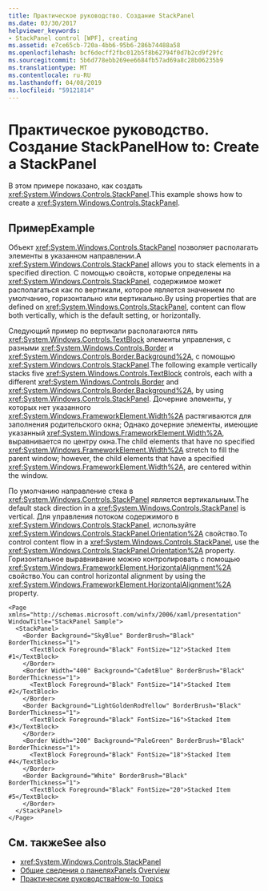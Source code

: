 ```yaml
---
title: Практическое руководство. Создание StackPanel
ms.date: 03/30/2017
helpviewer_keywords:
- StackPanel control [WPF], creating
ms.assetid: e7ce65cb-720a-4bb6-95b6-286b74488a58
ms.openlocfilehash: bcf6decff2fbc012b5f8b62794f0d7b2cd9f29fc
ms.sourcegitcommit: 5b6d778ebb269ee6684fb57ad69a8c28b06235b9
ms.translationtype: MT
ms.contentlocale: ru-RU
ms.lasthandoff: 04/08/2019
ms.locfileid: "59121814"
---
```

# <a name="how-to-create-a-stackpanel"></a><span data-ttu-id="3beb1-102">Практическое руководство. Создание StackPanel</span><span class="sxs-lookup"><span data-stu-id="3beb1-102">How to: Create a StackPanel</span></span>
<span data-ttu-id="3beb1-103">В этом примере показано, как создать <xref:System.Windows.Controls.StackPanel>.</span><span class="sxs-lookup"><span data-stu-id="3beb1-103">This example shows how to create a <xref:System.Windows.Controls.StackPanel>.</span></span>  
  
## <a name="example"></a><span data-ttu-id="3beb1-104">Пример</span><span class="sxs-lookup"><span data-stu-id="3beb1-104">Example</span></span>  
 <span data-ttu-id="3beb1-105">Объект <xref:System.Windows.Controls.StackPanel> позволяет располагать элементы в указанном направлении.</span><span class="sxs-lookup"><span data-stu-id="3beb1-105">A <xref:System.Windows.Controls.StackPanel> allows you to stack elements in a specified direction.</span></span> <span data-ttu-id="3beb1-106">С помощью свойств, которые определены на <xref:System.Windows.Controls.StackPanel>, содержимое может располагаться как по вертикали, которое является значением по умолчанию, горизонтально или вертикально.</span><span class="sxs-lookup"><span data-stu-id="3beb1-106">By using properties that are defined on <xref:System.Windows.Controls.StackPanel>, content can flow both vertically, which is the default setting, or horizontally.</span></span>  
  
 <span data-ttu-id="3beb1-107">Следующий пример по вертикали располагаются пять <xref:System.Windows.Controls.TextBlock> элементы управления, с разными <xref:System.Windows.Controls.Border> и <xref:System.Windows.Controls.Border.Background%2A>, с помощью <xref:System.Windows.Controls.StackPanel>.</span><span class="sxs-lookup"><span data-stu-id="3beb1-107">The following example vertically stacks five <xref:System.Windows.Controls.TextBlock> controls, each with a different <xref:System.Windows.Controls.Border> and <xref:System.Windows.Controls.Border.Background%2A>, by using <xref:System.Windows.Controls.StackPanel>.</span></span> <span data-ttu-id="3beb1-108">Дочерние элементы, у которых нет указанного <xref:System.Windows.FrameworkElement.Width%2A> растягиваются для заполнения родительского окна; Однако дочерние элементы, имеющие указанный <xref:System.Windows.FrameworkElement.Width%2A>, выравнивается по центру окна.</span><span class="sxs-lookup"><span data-stu-id="3beb1-108">The child elements that have no specified <xref:System.Windows.FrameworkElement.Width%2A> stretch to fill the parent window; however, the child elements that have a specified <xref:System.Windows.FrameworkElement.Width%2A>, are centered within the window.</span></span>  
  
 <span data-ttu-id="3beb1-109">По умолчанию направление стека в <xref:System.Windows.Controls.StackPanel> является вертикальным.</span><span class="sxs-lookup"><span data-stu-id="3beb1-109">The default stack direction in a <xref:System.Windows.Controls.StackPanel> is vertical.</span></span> <span data-ttu-id="3beb1-110">Для управления потоком содержимого в <xref:System.Windows.Controls.StackPanel>, используйте <xref:System.Windows.Controls.StackPanel.Orientation%2A> свойство.</span><span class="sxs-lookup"><span data-stu-id="3beb1-110">To control content flow in a <xref:System.Windows.Controls.StackPanel>, use the <xref:System.Windows.Controls.StackPanel.Orientation%2A> property.</span></span> <span data-ttu-id="3beb1-111">Горизонтальное выравнивание можно контролировать с помощью <xref:System.Windows.FrameworkElement.HorizontalAlignment%2A> свойство.</span><span class="sxs-lookup"><span data-stu-id="3beb1-111">You can control horizontal alignment by using the <xref:System.Windows.FrameworkElement.HorizontalAlignment%2A> property.</span></span>  
  
```xaml  
<Page xmlns="http://schemas.microsoft.com/winfx/2006/xaml/presentation" WindowTitle="StackPanel Sample">  
  <StackPanel>  
    <Border Background="SkyBlue" BorderBrush="Black" BorderThickness="1">  
      <TextBlock Foreground="Black" FontSize="12">Stacked Item #1</TextBlock>  
    </Border>  
    <Border Width="400" Background="CadetBlue" BorderBrush="Black" BorderThickness="1">  
      <TextBlock Foreground="Black" FontSize="14">Stacked Item #2</TextBlock>  
    </Border>  
    <Border Background="LightGoldenRodYellow" BorderBrush="Black" BorderThickness="1">  
      <TextBlock Foreground="Black" FontSize="16">Stacked Item #3</TextBlock>  
    </Border>  
    <Border Width="200" Background="PaleGreen" BorderBrush="Black" BorderThickness="1">  
      <TextBlock Foreground="Black" FontSize="18">Stacked Item #4</TextBlock>  
    </Border>  
    <Border Background="White" BorderBrush="Black" BorderThickness="1">  
      <TextBlock Foreground="Black" FontSize="20">Stacked Item #5</TextBlock>  
    </Border>  
  </StackPanel>  
</Page>  
```  
  
## <a name="see-also"></a><span data-ttu-id="3beb1-112">См. также</span><span class="sxs-lookup"><span data-stu-id="3beb1-112">See also</span></span>

- <xref:System.Windows.Controls.StackPanel>
- [<span data-ttu-id="3beb1-113">Общие сведения о панелях</span><span class="sxs-lookup"><span data-stu-id="3beb1-113">Panels Overview</span></span>](panels-overview.md)
- [<span data-ttu-id="3beb1-114">Практические руководства</span><span class="sxs-lookup"><span data-stu-id="3beb1-114">How-to Topics</span></span>](stackpanel-how-to-topics.md)
